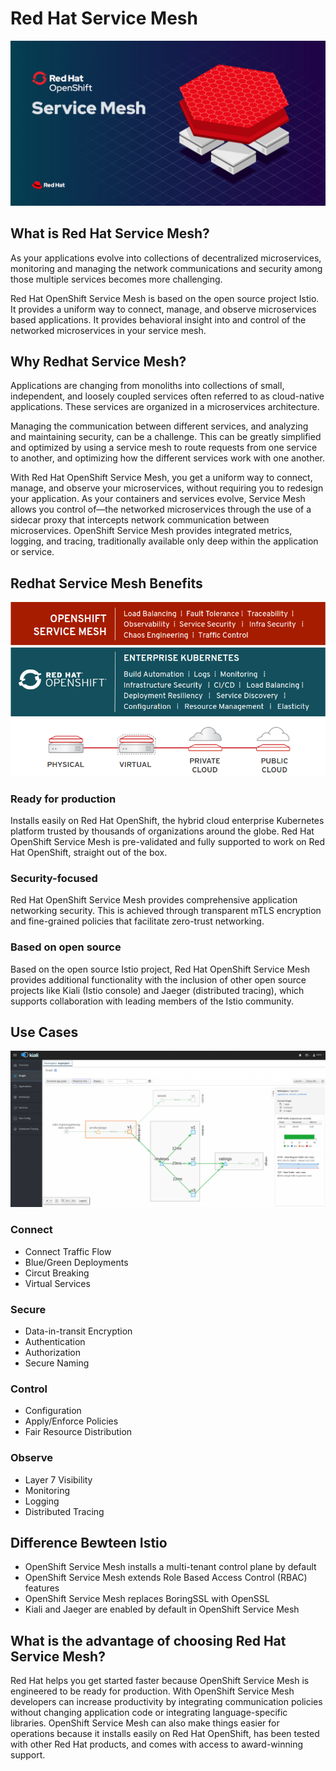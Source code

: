 # Red Hat Service Mesh
![service mesh diagram](../assets/images/servicemeshp33.png)
## What is Red Hat Service Mesh?
As your applications evolve into collections of decentralized microservices, monitoring and managing the network communications and security among those multiple services becomes more challenging.

Red Hat OpenShift Service Mesh is based on the open source project Istio. It provides a uniform way to connect, manage, and observe microservices based applications. It provides behavioral insight into and control of the networked microservices in your service mesh.

## Why Redhat Service Mesh?
Applications are changing from monoliths into collections of small, independent, and loosely coupled services often referred to as cloud-native applications. These services are organized in a microservices architecture.

Managing the communication between different services, and analyzing and maintaining security, can be a challenge. This can be greatly simplified and optimized by using a service mesh to route requests from one service to another, and optimizing how the different services work with one another.

With Red Hat OpenShift Service Mesh, you get a uniform way to connect, manage, and observe your microservices, without requiring you to redesign your application. As your containers and services evolve, Service Mesh allows you control of—the networked microservices through the use of a sidecar proxy that intercepts network communication between microservices. OpenShift Service Mesh provides integrated metrics, logging, and tracing, traditionally available only deep within the application or service.
## Redhat Service Mesh Benefits
![service mesh benefits diagram](../assets/images/servicemeshp11.png)
### Ready for production
Installs easily on Red Hat OpenShift, the hybrid cloud enterprise Kubernetes platform trusted by thousands of organizations around the globe.
Red Hat OpenShift Service Mesh is pre-validated and fully supported to work on Red Hat OpenShift, straight out of the box.

### Security-focused
Red Hat OpenShift Service Mesh provides comprehensive application networking security. This is achieved through transparent mTLS encryption and fine-grained policies that facilitate zero-trust networking.

### Based on open source
Based on the open source Istio project, Red Hat OpenShift Service Mesh provides additional functionality with the inclusion of other open source projects like Kiali (Istio console) and Jaeger (distributed tracing), which supports collaboration with leading members of the Istio community.
## Use Cases
![service mesh kiali diagram](../assets/images/kialip1.png)
### Connect
* Connect Traffic Flow
* Blue/Green Deployments
* Circut Breaking
* Virtual Services
### Secure
* Data-in-transit Encryption
* Authentication
* Authorization
* Secure Naming
### Control
* Configuration
* Apply/Enforce Policies
* Fair Resource Distribution
### Observe
* Layer 7 Visibility
* Monitoring
* Logging
* Distributed Tracing
## Difference Bewteen Istio
* OpenShift Service Mesh installs a multi-tenant control plane by default
* OpenShift Service Mesh extends Role Based Access Control (RBAC) features
* OpenShift Service Mesh replaces BoringSSL with OpenSSL
* Kiali and Jaeger are enabled by default in OpenShift Service Mesh
## What is the advantage of choosing Red Hat Service Mesh?
Red Hat helps you get started faster because OpenShift Service Mesh is engineered to be ready for production. With OpenShift Service Mesh developers can increase productivity by integrating communication policies without changing application code or integrating language-specific libraries. OpenShift Service Mesh can also make things easier for operations because it installs easily on Red Hat OpenShift, has been tested with other Red Hat products, and comes with access to award-winning support. 
